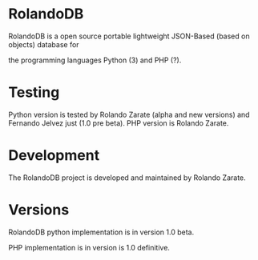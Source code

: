 # RolandoDB
RolandoDB is a open source portable lightweight JSON-Based (based on objects) database for 

the programming languages Python (3) and PHP (?).

# Testing
Python version is tested by Rolando Zarate (alpha and new versions) and Fernando Jelvez just (1.0 pre beta).
PHP version is Rolando Zarate.

# Development
The RolandoDB project is developed and maintained
by Rolando Zarate.

# Versions
RolandoDB python implementation is in version 1.0 beta.

PHP implementation is in version is 1.0 definitive.
